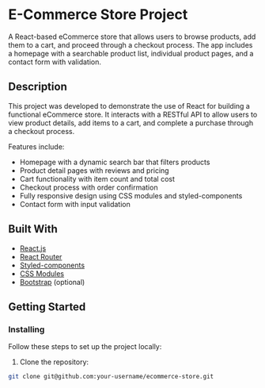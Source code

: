 # E-Commerce Store Project

A React-based eCommerce store that allows users to browse products, add them to a cart, and proceed through a checkout process. The app includes a homepage with a searchable product list, individual product pages, and a contact form with validation.

## Description

This project was developed to demonstrate the use of React for building a functional eCommerce store. It interacts with a RESTful API to allow users to view product details, add items to a cart, and complete a purchase through a checkout process.

Features include:

- Homepage with a dynamic search bar that filters products
- Product detail pages with reviews and pricing
- Cart functionality with item count and total cost
- Checkout process with order confirmation
- Fully responsive design using CSS modules and styled-components
- Contact form with input validation

## Built With

- [React.js](https://reactjs.org/)
- [React Router](https://reactrouter.com/)
- [Styled-components](https://styled-components.com/)
- [CSS Modules](https://github.com/css-modules/css-modules)
- [Bootstrap](https://getbootstrap.com/) (optional)

## Getting Started

### Installing

Follow these steps to set up the project locally:

1. Clone the repository:

```bash
git clone git@github.com:your-username/ecommerce-store.git
